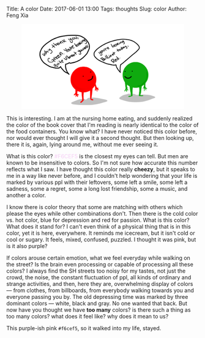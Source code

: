 Title: A color
Date: 2017-06-01 13:00
Tags: thoughts
Slug: color
Author: Feng Xia

<figure class="col l6 m6 s12">
  <img src="/images/funny/color.png"/>
</figure>


This is interesting. I am at the nursing home eating, and suddenly
realized the color of the book cover that I'm reading is nearly
identical to the color of the food containers. You know what? I have never
noticed this color before, nor would ever thought I will give it a
second thought. But then looking up, there it is, again, lying around
me, without me ever seeing it.

What is this color? <span style="color:#F6CEF5">#F6CEF5</span> is the
closest my eyes can tell. But men are known to be insensitive to
colors. So I'm not sure how accurate this number reflects what I saw.
I have thought this color really __cheezy__, but it speaks to me in a
way like never before, and I couldn't help wondering that your life is
marked by various ppl with their leftovers, some left a smile, some
left a sadness, some a regret, some a long lost friendship, some a
music, and another a color.

I know there is color theory that some are matching with others which
please the eyes while other combinations don't. Then there is the cold
color vs. hot color, blue for depression and red for passion. What is
this color? What does it stand for? I can't even think of a physical
thing that is in this color, yet it is here, everywhere. It reminds me
icecream, but it isn't cold or cool or sugary. It feels, mixed,
confused, puzzled. I thought it was pink, but is it also purple?


If colors arouse certain emotion, what we feel everyday while walking
on the street? Is the brain even processing or capable of processing
all these colors? I always find the SH streets too noisy for my
tastes, not just the crowd, the noise, the constant fluctuation of
ppl, all kinds of ordinary and strange activities, and then, here they
are, overwhelming display of colors &mdash; from clothes, from
billboards, from everybody walking towards you and everyone passing
you by.  The old depressing time was marked by three dominant colors
&mdash; white, black and gray. No one wanted that back. But now have
you thought we have __too many__ colors? is there such a thing as too
many colors? what does it feel like? why does it mean to us?

This purple-ish pink `#f6cef5`, so it walked into my life, stayed.
